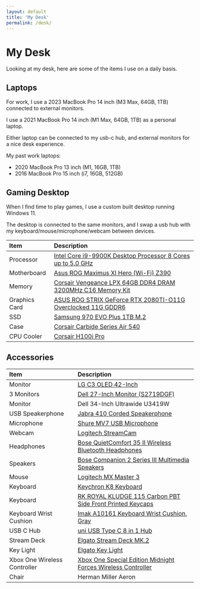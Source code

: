 ```yaml
---
layout: default
title: 'My Desk'
permalink: /desk/
---
```


# My Desk

Looking at my desk, here are some of the items I use on a daily basis.

## Laptops

For work, I use a 2023 MacBook Pro 14 inch (M3 Max, 64GB, 1TB) connected to external monitors.

I use a 2021 MacBook Pro 14 inch (M1 Max, 64GB, 1TB) as a personal laptop.

Either laptop can be connected to my usb-c hub, and external monitors for a nice desk experience.

My past work laptops:
- 2020 MacBook Pro 13 inch (M1, 16GB, 1TB)
- 2016 MacBook Pro 15 inch (i7, 16GB, 512GB)

## Gaming Desktop

When I find time to play games, I use a custom built desktop running Windows 11.

The desktop is connected to the same monitors, and I swap a usb hub with my keyboard/mouse/microphone/webcam between devices.

| Item                        | Description                  |
| :-------------------------- | :--------------------------- |
| Processor | [Intel Core i9-9900K Desktop Processor 8 Cores up to 5.0 GHz](https://amzn.to/2WNyeL9) |
| Motherboard | [Asus ROG Maximus XI Hero (Wi-Fi) Z390](https://amzn.to/34POa3J)
| Memory | [Corsair Vengeance LPX 64GB DDR4 DRAM 3200MHz C16 Memory Kit](https://amzn.to/3pn5Ew4)
| Graphics Card | [ASUS ROG STRIX GeForce RTX 2080TI-O11G Overclocked 11G GDDR6](https://amzn.to/3aPn7cC) |
| SSD | [Samsung 970 EVO Plus 1TB M.2](https://amzn.to/2MciVcN) |
| Case | [Corsair Carbide Series Air 540](https://amzn.to/3aKubHo) |
| CPU Cooler | [Corsair H100i Pro](https://amzn.to/34NNw73) |

## Accessories

| Item | Description |
| :--- |:----------- |
| Monitor | [LG C3 OLED 42-Inch](https://www.amazon.com/LG-42-Inch-Processor-AI-Powered-OLED42C3PUA/dp/B0BVXK9N6X) |
| 3 Monitors | [Dell 27-Inch Monitor (S2719DGF)](https://amzn.to/3aTSfYm) |
| Monitor | Dell 34-Inch Ultrawide U3419W |
| USB Speakerphone | [Jabra 410 Corded Speakerphone](https://amzn.to/3hkUYLM) |
| Microphone | [Shure MV7 USB Microphone](https://www.amazon.com/Shure-Microphone-Podcasting-Voice-Isolating-Technology/dp/B08G7RG9ML/) |
| Webcam | [Logitech StreamCam](https://www.amazon.com/Logitech-Streamcam-Streaming-YouTube-Graphite/dp/B07TZT4Q89/) |
| Headphones | [Bose QuietComfort 35 II Wireless Bluetooth Headphones](https://amzn.to/37UJ9ZP) |
| Speakers | [Bose Companion 2 Series III Multimedia Speakers](https://amzn.to/38C77rP) |
| Mouse | [Logitech MX Master 3](https://www.amazon.com/Logitech-Master-Advanced-Wireless-Mouse/dp/B07S395RWD) |
| Keyboard | [Keychron K8 Keyboard](https://www.amazon.com/Keychron-Mechanical-Keyboard-Tenkeyless-Bluetooth/dp/B08B5WHYTT) |
| Keyboard | [RK ROYAL KLUDGE 115 Carbon PBT Side Front Printed Keycaps](https://www.amazon.com/gp/product/B08397XX5G) |
| Keyboard Wrist Cushion | [Imak A10161 Keyboard Wrist Cushion, Gray](https://amzn.to/3mWzuWE) |
| USB C Hub | [uni USB Type C 8 in 1 Hub](https://www.amazon.com/gp/product/B07Q6YS7W2) |
| Stream Deck | [Elgato Stream Deck MK.2](https://www.amazon.com/Elgato-Stream-Deck-MK-2-Controller/dp/B09738CV2G/) |
| Key Light | [Elgato Key Light](https://www.amazon.com/Elgato-Key-Light-Professional-App-Enabled/dp/B07L755X9G/) |
| Xbox One Wireless Controller | [Xbox One Special Edition Midnight Forces Wireless Controller](https://amzn.to/3hzHo7g) |
| Chair | Herman Miller Aeron |
